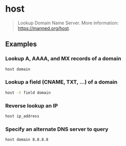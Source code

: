 # host

> Lookup Domain Name Server. More information: <https://manned.org/host>.

## Examples

### Lookup A, AAAA, and MX records of a domain

```bash
host domain
```

### Lookup a field (CNAME, TXT, ...) of a domain

```bash
host -t field domain
```

### Reverse lookup an IP

```bash
host ip_address
```

### Specify an alternate DNS server to query

```bash
host domain 8.8.8.8
```
